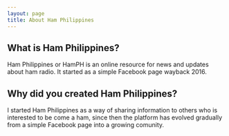 ```yaml
---
layout: page
title: About Ham Philippines
---
```


## What is Ham Philippines?

Ham Philippines or HamPH is an online resource for news and updates about ham radio. It started as a simple Facebook page wayback 2016.

## Why did you created Ham Philippines?

I started Ham Philippines as a way of sharing information to others who is interested to be come a ham, since then the platform has evolved gradually from a simple Facebook page into a growing comunity.